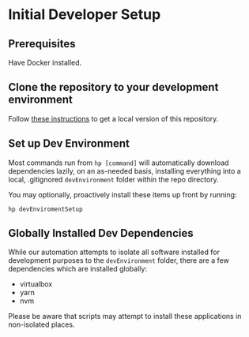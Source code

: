 # Initial Developer Setup

## Prerequisites

Have Docker installed.

## Clone the repository to your development environment

Follow [these instructions](https://help.github.com/articles/cloning-a-repository/)
to get a local version of this repository.

## Set up Dev Environment

Most commands run from `hp [command]` will automatically download dependencies lazily, on
an as-needed basis, installing everything into a local, .gitignored `devEnvironment` folder
within the repo directory.

You may optionally, proactively install these items up front by running:

    hp devEnviromentSetup

## Globally Installed Dev Dependencies

While our automation attempts to isolate all software installed for development purposes to the
`devEnvironment` folder, there are a few dependencies which are installed globally:

- virtualbox
- yarn
- nvm

Please be aware that scripts may attempt to install these applications in non-isolated
places.